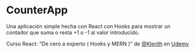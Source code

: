 # CounterApp
Una aplicación simple hecha con React con Hooks para mostrar un contador que suma o resta +1 o -1 al valor introducido.

Curso React: "De cero a experto ( Hooks y MERN )" de [@Klerith](https://github.com/Klerith) en [Udemy](https://www.udemy.com/course/react-cero-experto/)

